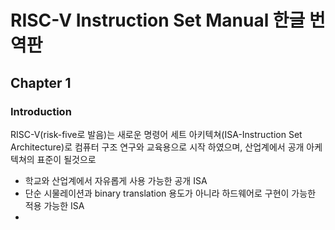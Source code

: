 # RISC-V Instruction Set Manual 한글 번역판

## Chapter 1

### Introduction

RISC-V(risk-five로 발음)는 새로운 명령어 세트 아키텍쳐(ISA-Instruction Set Architecture)로 컴퓨터 구조 연구와 교육용으로 시작 하였으며, 산업계에서 공개 아케텍쳐의 표준이 될것으로 

- 학교와 산업계에서 자유롭게 사용 가능한 공개 ISA
- 단순 시물레이션과 binary translation 용도가 아니라 하드웨어로 구현이 가능한 적용 가능한 ISA
- 





